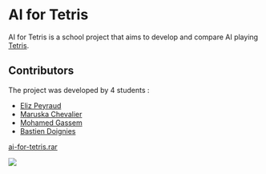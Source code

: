 # AI for Tetris

AI for Tetris is a school project that aims to develop and compare AI playing 
[Tetris](https://en.wikipedia.org/wiki/Tetris).

## Contributors

The project was developed by 4 students : 

* [Eliz Peyraud](https://www.linkedin.com/in/eliz-peyraud-574654161/)
* [Maruska Chevalier](https://www.linkedin.com/in/maruska-chevalier-223202186/)
* [Mohamed Gassem](https://www.linkedin.com/in/mohamed-gassem/)
* [Bastien Doignies](https://www.linkedin.com/in/bastien-doignies/)

[ai-for-tetris.rar](/ai-for-tetris/ai-for-tetris.rar)

<img src="images/exemple.gif?raw=true"/>
